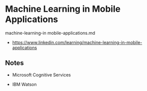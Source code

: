 # Machine Learning in Mobile Applications

machine-learning-in mobile-applications.md

*   https://www.linkedin.com/learning/machine-learning-in-mobile-applications

## Notes

*   Microsoft Cognitive Services

*   IBM Watson


